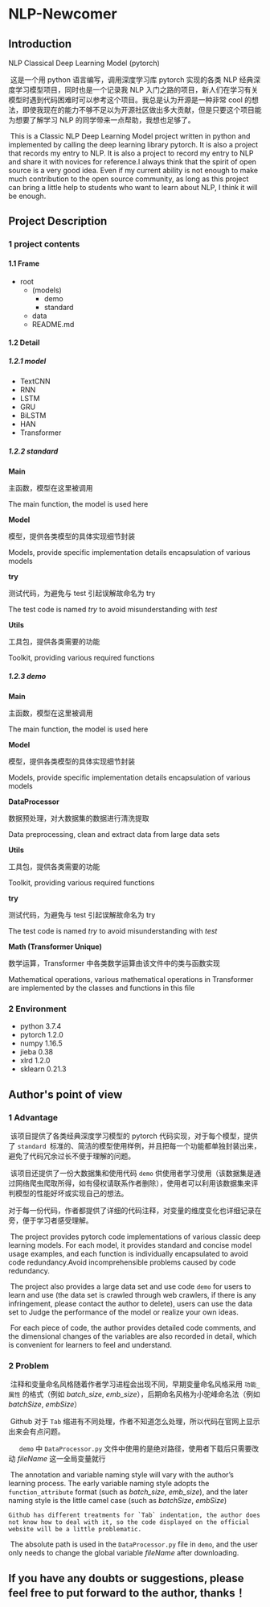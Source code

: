 # NLP-Newcomer

## Introduction

NLP Classical Deep Learning Model (pytorch)


​	这是一个用 python 语言编写，调用深度学习库 pytorch 实现的各类 NLP 经典深度学习模型项目，同时也是一个记录我 NLP 入门之路的项目，新人们在学习有关模型时遇到代码困难时可以参考这个项目。我总是认为开源是一种非常 cool 的想法，即使我现在的能力不够不足以为开源社区做出多大贡献，但是只要这个项目能为想要了解学习 NLP 的同学带来一点帮助，我想也足够了。

​	This is a Classic NLP Deep Learning Model project written in python and implemented by calling the deep learning library pytorch. It is also a project that records my entry to NLP. It is also a project to record my entry to NLP and share it with novices for reference.I always think that the spirit of open source is a very good idea. Even if my current ability is not enough to make much contribution to the open source community, as long as this project can bring a little help to students who want to learn about NLP, I think it will be enough.



## Project Description

### 1 project contents

#### 1.1 Frame

- root
  - (models)
    - demo
    - standard
  - data
  - README.md



#### 1.2 Detail

##### 1.2.1 model

* TextCNN
* RNN
* LSTM
* GRU
* BiLSTM
* HAN
* Transformer



##### 1.2.2 standard

**Main**

主函数，模型在这里被调用

The main function, the model is used here



**Model**

模型，提供各类模型的具体实现细节封装

Models, provide specific implementation details encapsulation of various models



**try**

测试代码，为避免与 test 引起误解故命名为 try

The test code is named _try_ to avoid misunderstanding with _test_



**Utils**

工具包，提供各类需要的功能

Toolkit, providing various required functions



##### 1.2.3 demo

**Main**

主函数，模型在这里被调用

The main function, the model is used here



**Model**

模型，提供各类模型的具体实现细节封装

Models, provide specific implementation details encapsulation of various models



**DataProcessor**

数据预处理，对大数据集的数据进行清洗提取

Data preprocessing, clean and extract data from large data sets



**Utils**

工具包，提供各类需要的功能

Toolkit, providing various required functions



**try**

测试代码，为避免与 test 引起误解故命名为 try

The test code is named _try_ to avoid misunderstanding with _test_



**Math (Transformer Unique)**

数学运算，Transformer 中各类数学运算由该文件中的类与函数实现

Mathematical operations, various mathematical operations in Transformer are implemented by the classes and functions in this file



### 2 Environment

* python  3.7.4
* pytorch  1.2.0
* numpy  1.16.5
* jieba  0.38
* xlrd  1.2.0
* sklearn  0.21.3



## Author's point of view

### 1 Advantage

​	该项目提供了各类经典深度学习模型的 pytorch 代码实现，对于每个模型，提供了 `standard `标准的、简洁的模型使用样例，并且把每一个功能都单独封装出来，避免了代码冗余过长不便于理解的问题。

​	该项目还提供了一份大数据集和使用代码 `demo` 供使用者学习使用（该数据集是通过网络爬虫爬取所得，如有侵权请联系作者删除），使用者可以利用该数据集来评判模型的性能好坏或实现自己的想法。

​	对于每一份代码，作者都提供了详细的代码注释，对变量的维度变化也详细记录在旁，便于学习者感受理解。



​	The project provides pytorch code implementations of various classic deep learning models. For each model, it provides standard and concise model usage examples, and each function is individually encapsulated to avoid code redundancy.Avoid incomprehensible problems caused by code redundancy.

​	The project also provides a large data set and use code `demo` for users to learn and use (the data set is crawled through web crawlers, if there is any infringement, please contact the author to delete), users can use the data set to Judge the performance of the model or realize your own ideas.

​	For each piece of code, the author provides detailed code comments, and the dimensional changes of the variables are also recorded in detail, which is convenient for learners to feel and understand.



### 2 Problem

​	注释和变量命名风格随着作者学习进程会出现不同，早期变量命名风格采用 `功能_属性` 的格式（例如 _batch_size_, _emb_size_），后期命名风格为小驼峰命名法（例如 _batchSize_, _embSize_）

​	Github 对于 `Tab` 缩进有不同处理，作者不知道怎么处理，所以代码在官网上显示出来会有点问题。

`	demo` 中 `DataProcessor.py` 文件中使用的是绝对路径，使用者下载后只需要改动 _fileName_ 这一全局变量就行



​	The annotation and variable naming style will vary with the author’s learning process. The early variable naming style adopts the `function_attribute` format (such as _batch_size_, _emb_size_), and the later naming style is the little camel case (such as _batchSize_, _embSize_)

 	Github has different treatments for `Tab` indentation, the author does not know how to deal with it, so the code displayed on the official website will be a little problematic.

​	The absolute path is used in the `DataProcessor.py` file in `demo`, and the user only needs to change the global variable _fileName_ after downloading.



## If you have any doubts or suggestions, please feel free to put forward to the author, thanks！

